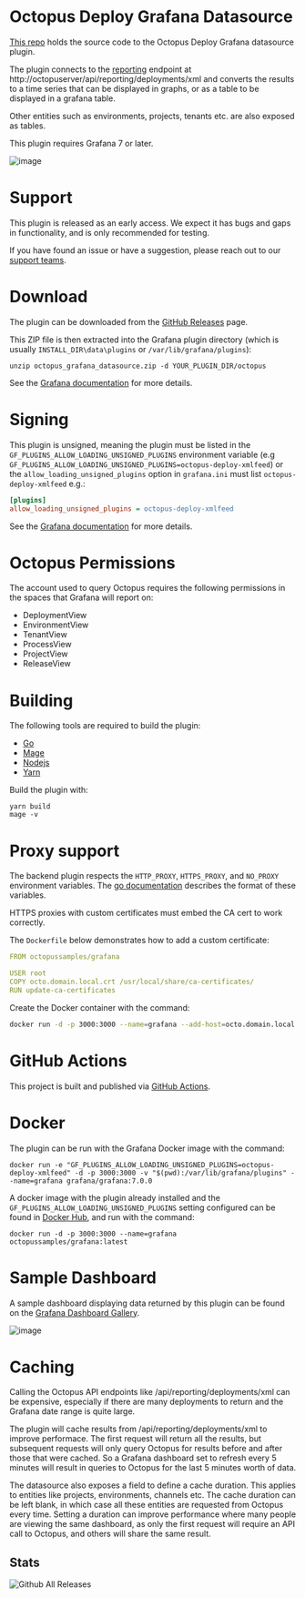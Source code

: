 # Octopus Deploy Grafana Datasource

[This repo](https://github.com/OctopusDeploy/OctopusGrafanaDataSource) holds the source code to the Octopus Deploy Grafana datasource plugin.

The plugin connects to the [reporting](https://octopus.com/docs/administration/reporting) endpoint at http://octopuserver/api/reporting/deployments/xml and converts the results to a time series that can be displayed in graphs, or as a table to be displayed in a grafana table.

Other entities such as environments, projects, tenants etc. are also exposed as tables.

This plugin requires Grafana 7 or later.

![image](https://user-images.githubusercontent.com/160104/99312386-b10dfc80-28a9-11eb-98e7-3324c222b392.png)

# Support

This plugin is released as an early access. We expect it has bugs and gaps in functionality, and is only recommended for testing.

If you have found an issue or have a suggestion, please reach out to our [support teams](https://octopus.com/support).

# Download

The plugin can be downloaded from the [GitHub Releases](https://github.com/OctopusDeploy/OctopusGrafanaDataSource/releases) page.

This ZIP file is then extracted into the Grafana plugin directory (which is usually `INSTALL_DIR\data\plugins` or `/var/lib/grafana/plugins`):

```
unzip octopus_grafana_datasource.zip -d YOUR_PLUGIN_DIR/octopus
```

See the [Grafana documentation](https://grafana.com/docs/grafana/latest/plugins/installation/#install-a-packaged-plugin) for more details.

# Signing

This plugin is unsigned, meaning the plugin must be listed in the `GF_PLUGINS_ALLOW_LOADING_UNSIGNED_PLUGINS` environment variable (e.g `GF_PLUGINS_ALLOW_LOADING_UNSIGNED_PLUGINS=octopus-deploy-xmlfeed`) or the `allow_loading_unsigned_plugins` option in `grafana.ini` must list `octopus-deploy-xmlfeed` e.g.:

```ini
[plugins]
allow_loading_unsigned_plugins = octopus-deploy-xmlfeed
```

See the [Grafana documentation](https://grafana.com/docs/grafana/latest/administration/configuration/#allow_loading_unsigned_plugins) for more details.

# Octopus Permissions

The account used to query Octopus requires the following permissions in the spaces that Grafana will report on:

* DeploymentView
* EnvironmentView
* TenantView
* ProcessView
* ProjectView
* ReleaseView

# Building

The following tools are required to build the plugin:

* [Go](https://golang.org/dl/)
* [Mage](https://magefile.org/#installation)
* [Nodejs](https://nodejs.org/en/download/)
* [Yarn](https://classic.yarnpkg.com/en/docs/install)

Build the plugin with:

```
yarn build
mage -v
```

# Proxy support

The backend plugin respects the `HTTP_PROXY`, `HTTPS_PROXY`, and `NO_PROXY` environment variables. The [go documentation](https://pkg.go.dev/golang.org/x/net/http/httpproxy#FromEnvironment)
describes the format of these variables.

HTTPS proxies with custom certificates must embed the CA cert to work correctly. 

The `Dockerfile` below demonstrates how to add a custom certificate:

```yaml
FROM octopussamples/grafana

USER root
COPY octo.domain.local.crt /usr/local/share/ca-certificates/
RUN update-ca-certificates
```

Create the Docker container with the command:

```bash
docker run -d -p 3000:3000 --name=grafana --add-host=octo.domain.local:192.168.0.232 grafana_cert
```

# GitHub Actions

This project is built and published via [GitHub Actions](https://github.com/OctopusDeploy/OctopusGrafanaDataSource/actions).

# Docker

The plugin can be run with the Grafana Docker image with the command:

```
docker run -e "GF_PLUGINS_ALLOW_LOADING_UNSIGNED_PLUGINS=octopus-deploy-xmlfeed" -d -p 3000:3000 -v "$(pwd):/var/lib/grafana/plugins" --name=grafana grafana/grafana:7.0.0
```

A docker image with the plugin already installed and the `GF_PLUGINS_ALLOW_LOADING_UNSIGNED_PLUGINS` setting configured can be found in [Docker Hub](https://hub.docker.com/r/octopussamples/grafana), and run with the command:

```
docker run -d -p 3000:3000 --name=grafana octopussamples/grafana:latest
```

# Sample Dashboard

A sample dashboard displaying data returned by this plugin can be found on the [Grafana Dashboard Gallery](https://grafana.com/grafana/dashboards/13413).

![image](https://user-images.githubusercontent.com/160104/99312462-d13dbb80-28a9-11eb-9977-1fc89c3348b0.png)

# Caching

Calling the Octopus API endpoints like /api/reporting/deployments/xml can be expensive, especially if there are many deployments to return and the Grafana date range is quite large.

The plugin will cache results from /api/reporting/deployments/xml to improve performace. The first request will return all the results, but subsequent requests will only query Octopus for results before and after those that were cached. So a Grafana dashboard set to refresh every 5 minutes will result in queries to Octopus for the last 5 minutes worth of data.

The datasource also exposes a field to define a cache duration. This applies to entities like projects, environments, channels etc. The cache duration can be left blank, in which case all these entities are requested from Octopus every time. Setting a duration can improve performance where many people are viewing the same dashboard, as only the first request will require an API call to Octopus, and others will share the same result.

## Stats

![Github All Releases](https://img.shields.io/github/downloads/OctopusDeploy/OctopusGrafanaDataSource/total.svg)
